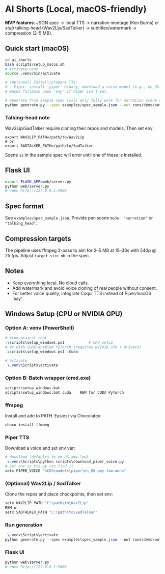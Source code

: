 # AI Shorts (Local, macOS-friendly)

**MVP features**: JSON spec -> local TTS -> narration montage (Ken Burns) or *stub* talking-head (Wav2Lip/SadTalker) -> subtitles/watermark -> compression (2–5 MB).

## Quick start (macOS)
```bash
cd ai_shorts
bash scripts/setup_macos.sh
# Activate venv
source .venv/bin/activate

# (Optional) Install/prepare TTS:
# - Piper: install 'piper' binary, download a voice model (e.g., en_US-amy-low.onnx), set env PIPER_VOICE or put voice path in spec.
# macOS fallback uses 'say' if Piper isn't set.

# Generate from sample spec (will only fully work for narration scene s1)
python generate.py --spec examples/spec_sample.json --out runs/demo/out.mp4 --workdir runs/demo
```

### Talking-head note
Wav2Lip/SadTalker require cloning their repos and models. Then set env:
```
export WAV2LIP_PATH=/path/to/Wav2Lip
# or
export SADTALKER_PATH=/path/to/SadTalker
```
Scene `s2` in the sample spec will error until one of these is installed.

## Flask UI
```bash
export FLASK_APP=web/server.py
python web/server.py
# open http://127.0.0.1:5000
```

## Spec format
See `examples/spec_sample.json`. Provide per-scene `mode: "narration"` or `"talking_head"`.

## Compression targets
The pipeline uses ffmpeg 2-pass to aim for 2–5 MB at 15–30s with 540p @ 25 fps.
Adjust `target_size_mb` in the spec.

## Notes
- Keep everything local. No cloud calls.
- Add watermark and avoid voice cloning of real people without consent.
- For better voice quality, integrate Coqui TTS instead of Piper/macOS 'say'.


## Windows Setup (CPU or NVIDIA GPU)

### Option A: venv (PowerShell)
```powershell
# from project root
.\scripts\setup_windows.ps1           # CPU setup
# or with CUDA-enabled PyTorch (requires NVIDIA GPU + drivers)
.\scripts\setup_windows.ps1 -Cuda

# activate
.\.venv\Scripts\activate
```

### Option B: Batch wrapper (cmd.exe)
```bat
scripts\setup_windows.bat         
scripts\setup_windows.bat cuda    REM for CUDA PyTorch
```

### ffmpeg
Install and add to PATH. Easiest via Chocolatey:
```powershell
choco install ffmpeg
```

### Piper TTS
Download a voice and set env var:
```powershell
# download (defaults to en_US-amy-low)
.\.venv\Scripts\python scripts\download_piper_voice.py
# set env so tts.py can find it
setx PIPER_VOICE "%CD%\models\piper\en_US-amy-low.onnx"
```

### (Optional) Wav2Lip / SadTalker
Clone the repos and place checkpoints, then set env:
```powershell
setx WAV2LIP_PATH "C:\path\to\Wav2Lip"
REM or
setx SADTALKER_PATH "C:\path\to\SadTalker"
```

### Run generation
```powershell
.\.venv\Scripts\activate
python generate.py --spec examples\spec_sample.json --out runs\demo\out.mp4 --workdir runs\demo
```

### Flask UI
```powershell
python web\server.py
# open http://127.0.0.1:5000
```
